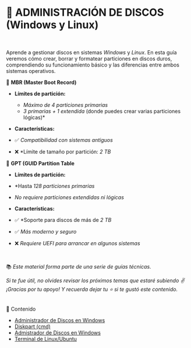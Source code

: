 # 💽 ADMINISTRACIÓN DE DISCOS (Windows y Linux)
<br>

Aprende a gestionar discos en sistemas *Windows* y *Linux*. En esta guía veremos cómo crear, borrar y formatear particiones en discos duros, comprendiendo su funcionamiento básico y las diferencias entre ambos sistemas operativos.
 
📌 **MBR (Master Boot Record)**

- **Límites de partición:**
  - *Máximo de 4 particiones primarias*
  - *3 primarias + 1 extendida* (donde puedes crear varias particiones lógicas)*

- **Características:**
 - ✅ *Compatibilidad con sistemas antiguos*  
 - ❌ *Límite de tamaño por partición: *2 TB*


📌 **GPT (GUID Partition Table**

- **Límites de partición:**
 - *Hasta *128 particiones primarias*
 - *No requiere particiones extendidas ni lógicas*

- **Características:**
 - ✅ *Soporte para discos de más de *2 TB*  
 - ✅ *Más moderno y seguro*  
 - ❌ *Requiere *UEFI* para arrancar en algunos sistemas*


<br>

📚 *Este material forma parte de una serie de guías técnicas.*

*Si te fue útil, no olvides revisar los próximos temas que estaré subiendo ✌️*  
*¡Gracias por tu apoyo! Y recuerda dejar tu ⭐ si te gustó este contenido.*



<br>
📂 Contenido

- [Administrador de Discos en Windows](./disk_w/README.md)
- [Diskpart (cmd)](./diskpart_cmd/README.md)
- [Admistrador de Discos en Windows](./disk_unix/README.md)
- [Terminal de Linux/Ubuntu](./cmd.unix/README.md)
